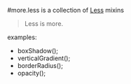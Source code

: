 #more.less is a collection of [Less](http://lesscss.org) mixins
> Less is more.

examples:

  * boxShadow();
  * verticalGradient();
  * borderRadius();
  * opacity();